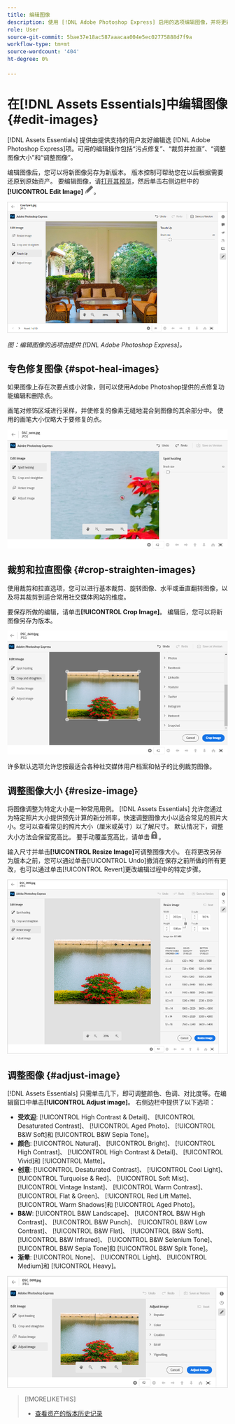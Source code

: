 ```yaml
---
title: 编辑图像
description: 使用 [!DNL Adobe Photoshop Express] 启用的选项编辑图像，并将更新的图像另存为版本。
role: User
source-git-commit: 5bae37e18ac587aaacaa004e5ec02775888d7f9a
workflow-type: tm+mt
source-wordcount: '404'
ht-degree: 0%

---
```



# 在[!DNL Assets Essentials]中编辑图像 {#edit-images}

[!DNL Assets Essentials] 提供由提供支持的用户友好编辑选 [!DNL Adobe Photoshop Express]项。可用的编辑操作包括“污点修复”、“裁剪并拉直”、“调整图像大小”和“调整图像”。

编辑图像后，您可以将新图像另存为新版本。 版本控制可帮助您在以后根据需要还原到原始资产。 要编辑图像，请[打开其预览](/help/navigate-view.md#preview-assets)，然后单击右侧边栏中的&#x200B;**[!UICONTROL Edit Image]** ![编辑图标](assets/do-not-localize/edit-icon.png)。

![用于编辑图像的选项](assets/edit-image2.png)

*图：编辑图像的选项由提供 [!DNL Adobe Photoshop Express]。*

## 专色修复图像 {#spot-heal-images}

如果图像上存在次要点或小对象，则可以使用Adobe Photoshop提供的点修复功能编辑和删除点。

画笔对修饰区域进行采样，并使修复的像素无缝地混合到图像的其余部分中。 使用的画笔大小仅略大于要修复的点。

![污点修复编辑选项](assets/edit-spot-healing.png)

<!-- TBD: See if we should give backlinks to PS docs for these concepts.
For more information about how Spot Healing works in Photoshop, see [retouching and repairing photos](https://helpx.adobe.com/photoshop/using/retouching-repairing-images.html). -->

## 裁剪和拉直图像 {#crop-straighten-images}

使用裁剪和拉直选项，您可以进行基本裁剪、旋转图像、水平或垂直翻转图像，以及将其裁剪到适合常用社交媒体网站的维度。

要保存所做的编辑，请单击&#x200B;**[!UICONTROL Crop Image]**。 编辑后，您可以将新图像另存为版本。

![用于裁剪和拉直的选项](assets/edit-crop-straighten.png)

许多默认选项允许您按最适合各种社交媒体用户档案和帖子的比例裁剪图像。

## 调整图像大小 {#resize-image}

将图像调整为特定大小是一种常用用例。 [!DNL Assets Essentials] 允许您通过为特定照片大小提供预先计算的新分辨率，快速调整图像大小以适合常见的照片大小。您可以查看常见的照片大小（厘米或英寸）以了解尺寸。 默认情况下，调整大小方法会保留宽高比。 要手动覆盖宽高比，请单击![](assets/do-not-localize/lock-closed-icon.png)。

输入尺寸并单击&#x200B;**[!UICONTROL Resize Image]**&#x200B;可调整图像大小。 在将更改另存为版本之前，您可以通过单击[!UICONTROL Undo]撤消在保存之前所做的所有更改，也可以通过单击[!UICONTROL Revert]更改编辑过程中的特定步骤。

![调整图像大小时的选项](assets/resize-image.png)

## 调整图像 {#adjust-image}

[!DNL Assets Essentials] 只需单击几下，即可调整颜色、色调、对比度等。在编辑窗口中单击&#x200B;**[!UICONTROL Adjust image]**。 右侧边栏中提供了以下选项：

* **受欢迎**: [!UICONTROL High Contrast & Detail]、  [!UICONTROL Desaturated Contrast]、  [!UICONTROL Aged Photo]、  [!UICONTROL B&W Soft]和 [!UICONTROL B&W Sepia Tone]。
* **颜色**: [!UICONTROL Natural]、  [!UICONTROL Bright]、  [!UICONTROL High Contrast]、  [!UICONTROL High Contrast & Detail]、  [!UICONTROL Vivid]和 [!UICONTROL Matte]。
* **创意**: [!UICONTROL Desaturated Contrast]、  [!UICONTROL Cool Light]、  [!UICONTROL Turquoise & Red]、  [!UICONTROL Soft Mist]、  [!UICONTROL Vintage Instant]、  [!UICONTROL Warm Contrast]、  [!UICONTROL Flat & Green]、  [!UICONTROL Red Lift Matte]、  [!UICONTROL Warm Shadows]和 [!UICONTROL Aged Photo]。
* **B&amp;W**: [!UICONTROL B&W Landscape]、  [!UICONTROL B&W High Contrast]、  [!UICONTROL B&W Punch]、  [!UICONTROL B&W Low Contrast]、  [!UICONTROL B&W Flat]、  [!UICONTROL B&W Soft]、  [!UICONTROL B&W Infrared]、  [!UICONTROL B&W Selenium Tone]、  [!UICONTROL B&W Sepia Tone]和 [!UICONTROL B&W Split Tone]。
* **渐晕**: [!UICONTROL None]、  [!UICONTROL Light]、  [!UICONTROL Medium]和 [!UICONTROL Heavy]。

![通过编辑来调整图像](assets/adjust-image.png)

<!--
TBD: Insert a video of the available social media options.
-->

>[!MORELIKETHIS]
>
>* [查看资产的版本历史记录](/help/navigate-view.md)


